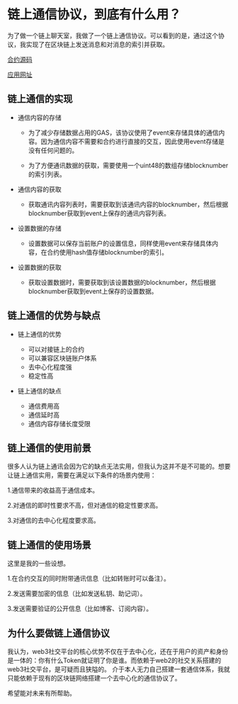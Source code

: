 # 链上通信协议，到底有什么用？

为了做一个链上聊天室，我做了一个链上通信协议。可以看到的是，通过这个协议，我实现了在区块链上发送消息和对消息的索引并获取。

[合约源码](https://github.com/33357/blockchat-contract/blob/master/contracts/upgradeable/BlockChatUpgradeable.sol)

[应用网址](https://app.blockchat.space/)

## 链上通信的实现

- 通信内容的存储
    - 为了减少存储数据占用的GAS，该协议使用了event来存储具体的通信内容。因为通信内容不需要和合约进行直接的交互，因此使用event存储是没有任何问题的。

    - 为了方便通讯数据的获取，需要使用一个uint48的数组存储blocknumber的索引列表。

- 通信内容的获取
    - 获取通讯内容列表时，需要获取到该通讯内容的blocknumber，然后根据blocknumber获取到event上保存的通讯内容列表。

- 设置数据的存储
    - 设置数据可以保存当前账户的设置信息，同样使用event来存储具体内容，在合约使用hash值存储blocknumber的索引。

- 设置数据的获取
    - 获取设置数据时，需要获取到该设置数据的blocknumber，然后根据blocknumber获取到event上保存的设置数据。

## 链上通信的优势与缺点

- 链上通信的优势
    - 可以对接链上的合约
    - 可以兼容区块链账户体系
    - 去中心化程度强
    - 稳定性高

- 链上通信的缺点
    - 通信费用高
    - 通信延时高
    - 通信内容存储长度受限

## 链上通信的使用前景

很多人认为链上通讯会因为它的缺点无法实用，但我认为这并不是不可能的。想要让链上通信实用，需要在满足以下条件的场景内使用：

1.通信带来的收益高于通信成本。

2.对通信的即时性要求不高，但对通信的稳定性要求高。

3.对通信的去中心化程度要求高。

## 链上通信的使用场景

这里是我的一些设想。

1.在合约交互的同时附带通讯信息（比如转账时可以备注）。

2.发送需要加密的信息（比如发送私钥、助记词）。

3.发送需要验证的公开信息（比如博客、订阅内容）。

## 为什么要做链上通信协议

我认为，web3社交平台的核心优势不仅在于去中心化，还在于用户的资产和身份是一体的：你有什么Token就证明了你是谁。而依赖于web2的社交关系搭建的web3社交平台，是可疑而且狭隘的。
介于本人无力自己搭建一套通信体系，我就只能依赖于现有的区块链网络搭建一个去中心化的通信协议了。

希望能对未来有所帮助。
